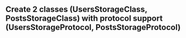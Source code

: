 ## Create 2 classes (UsersStorageClass, PostsStorageClass) with protocol support (UsersStorageProtocol, PostsStorageProtocol)
